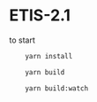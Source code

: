 # ETIS-2.1

to start

```bash
    yarn install
```

```bash
    yarn build
```

```bash
    yarn build:watch
```
